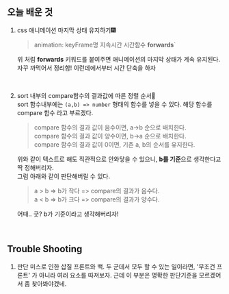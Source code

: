 ## 오늘 배운 것 
1. css 애니메이션 마지막 상태 유지하기🎆   

    > animation: keyFrame명 지속시간 시간함수 **forwards**`

    위 처럼 **forwards** 키워드를 붙여주면 애니메이션의 마지막 상태가 계속 유지된다. 
    자꾸 까먹어서 정리함! 이런데에서부터 시간 단축을 하자
    
    <br/>
    
 2. sort 내부의 compare함수의 결과값에 따른 정렬 순서🔢   
   sort 함수내부에는 `(a,b) => number` 형태의 함수를 넣을 수 있다. 해당 함수를 compare 함수 라고 부르겠다.  
     
     > compare 함수의 결과 값이 음수이면, a->b 순으로 배치한다.   
     > compare 함수의 결과 값이 양수이면, b->a 순으로 배치한다.  
     > compare 함수의 결과 값이 0이면, 기존 a, b의 순서를 유지한다.  
   
     위와 같이 텍스트로 해도 직관적으로 안와닿을 수 있으니, **b를 기준**으로 생각한다고 딱 정해버리자.   
     그럼 아래와 같이 판단해버릴 수 있다. 
   
    > a > b => b가 작다 => compare의 결과가 음수다.   
    > a < b => b가 크다 => compare의 결과가 양수다.  
      
    어때.. 굿? b가 기준이라고 생각해버리자!
   
   <br/>
   
   ## Trouble Shooting
   1. 판단 미스로 인한 삽질 
      프론트와 백. 두 군데서 모두 할 수 있는 일이라면, '무조건 프론트' 가 아니라 여러 요소를 따져보자. 
      근데 이 부분은 명확한 판단기준을 모르겠어서 좀 찾아봐야겠네. 
